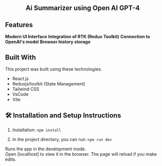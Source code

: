 <h2 align="center">
  Ai Summarizer using Open AI GPT-4
</h2>

## Features
**Modern UI Interface**
**Integration of RTK (Redux Toolkit)**
**Connection to OpenAI's model**
**Browser history storage**


## Built With
This project was built using these technologies.

- React.js
- Reduxjs/toolkit (State Management)
- Tailwind CSS
- VsCode
- Vite

## 🛠 Installation and Setup Instructions

1. Installation: `npm install`

2. In the project directory, you can run: `npm run dev`

Runs the app in the development mode.\
Open [localhost] to view it in the browser.
The page will reload if you make edits.
